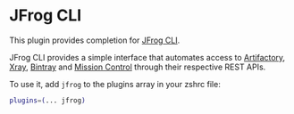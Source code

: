 # JFrog CLI

This plugin provides completion for
[JFrog CLI](HTTPS://GitHub.Com/jfrog/jfrog-cli).

JFrog CLI provides a simple interface that automates access to
[Artifactory](https://jfrog.com/artifactory), [Xray](https://jfrog.com/xray),
[Bintray](https://jfrog.com/bintray) and
[Mission Control](https://jfrog.com/mission-control) through their respective
REST APIs.

To use it, add `jfrog` to the plugins array in your zshrc file:

```zsh
plugins=(... jfrog)
```
